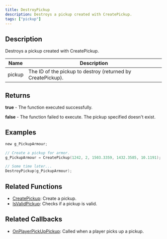 ```yaml
---
title: DestroyPickup
description: Destroys a pickup created with CreatePickup.
tags: ["pickup"]
---
```


## Description

Destroys a pickup created with CreatePickup.

| Name   | Description                                                 |
| ------ | ----------------------------------------------------------- |
| pickup | The ID of the pickup to destroy (returned by CreatePickup). |

## Returns

**true** - The function executed successfully.

**false** - The function failed to execute. The pickup specified doesn't exist.

## Examples

```c
new g_PickupArmour;

// Create a pickup for armor.
g_PickupArmour = CreatePickup(1242, 2, 1503.3359, 1432.3585, 10.1191);

// Some time later...
DestroyPickup(g_PickupArmour);
```

## Related Functions

- [CreatePickup](CreatePickup): Create a pickup.
- [IsValidPickup](IsValidPickup): Checks if a pickup is valid.

## Related Callbacks

- [OnPlayerPickUpPickup](../callbacks/OnPlayerPickUpPickup): Called when a player picks up a pickup.
